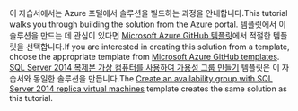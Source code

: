 <span data-ttu-id="879e1-101">이 자습서에서는 Azure 포털에서 솔루션을 빌드하는 과정을 안내합니다.</span><span class="sxs-lookup"><span data-stu-id="879e1-101">This tutorial walks you through building the solution from the Azure portal.</span></span> <span data-ttu-id="879e1-102">템플릿에서 이 솔루션을 만드는 데 관심이 있다면 [Microsoft Azure GitHub 템플릿](http://github.com/Azure/azure-quickstart-templates)에서 적절한 템플릿을 선택합니다.</span><span class="sxs-lookup"><span data-stu-id="879e1-102">If you are interested in creating this solution from a template, choose the appropriate template from [Microsoft Azure GitHub templates](http://github.com/Azure/azure-quickstart-templates).</span></span> <span data-ttu-id="879e1-103">[SQL Server 2014 복제본 가상 컴퓨터를 사용하여 가용성 그룹 만들기](http://github.com/Azure/azure-quickstart-templates/tree/master/sqlvm-alwayson-cluster) 템플릿은 이 자습서와 동일한 솔루션을 만듭니다.</span><span class="sxs-lookup"><span data-stu-id="879e1-103">The [Create an availability group with SQL Server 2014 replica virtual machines](http://github.com/Azure/azure-quickstart-templates/tree/master/sqlvm-alwayson-cluster) template creates the same solution as this tutorial.</span></span> 

